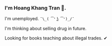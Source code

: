 ### I'm Hoang Khang Tran 👋.

I'm unemployed. `¯\_( ͡❛ ͜ʖ ͡❛)_/¯`

I'm thinking about selling drug in future. 

Looking for books teaching about illegal trades. ✔
